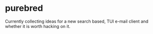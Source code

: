 # purebred

Currently collecting ideas for a new search based, TUI e-mail client and
whether it is worth hacking on it.
